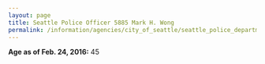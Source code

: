 ```yaml
---
layout: page
title: Seattle Police Officer 5885 Mark H. Wong
permalink: /information/agencies/city_of_seattle/seattle_police_department/copbook/5885/
---
```


**Age as of Feb. 24, 2016:** 45

